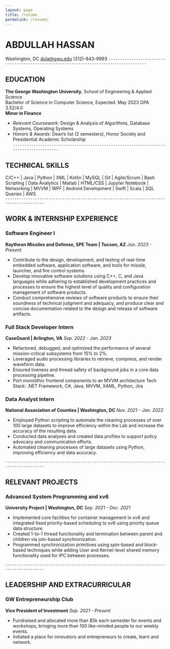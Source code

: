 ```yaml
---
layout: page
title: /resume
permalink: /resume/
---
```

# ABDULLAH HASSAN
Washington, DC                  dula@gwu.edu                    (312)-843-9993
`---------------------------------------------------------------------------------------`
## EDUCATION
**The George Washington University**, School of Engineering & Applied Science    
Bachelor of Science in Computer Science,                    Expected. May 2023
GPA 3.52/4.0  
**Minor in Finance**  
- *Relevant Coursework*: Design & Analysis of Algorithms, Database Systems, Operating Systems  
- *Honors & Awards*: Dean’s list (2 semesters), Honor Society and Presidential Academic Scholarship  
`---------------------------------------------------------------------------------------`
## TECHNICAL SKILLS
C/C++ | Java | Python | XML | Kotlin | MySQL | Git | Agile/Scrum | Bash Scripting | Data Analytics | Matlab | HTML/CSS | Jupyter Notebook | Networking | MVVM | WPF | Android Development | Swift | Scala | SQL Queries | AWS  
`---------------------------------------------------------------------------------------`
## WORK & INTERNSHIP EXPERIENCE
### Software Engineer I 
**Raytheon Missiles and Defense, SPE Team | Tucson, AZ**        *Jun. 2023 - Present*
- Contribute to the design, development, and testing of real-time embedded software, application software, and tools for missile, launcher, and fire control systems.
- Develop innovative software solutions using C++, C, and Java languages while adhering to established development practices and processes to ensure the highest level of quality and configuration management of software products.
- Conduct comprehensive reviews of software products to ensure their soundness of technical judgment and adequacy, and produce clear and concise documentation related to the design and release of software artifacts.

### Full Stack Developer Intern
**CaseGuard | Arlington, VA**                                  *Sep. 2022 - Jan. 2023*
- Refactored, debugged, and optimized the performance of several mission-critical subsystems from 15% to 2%.
- Leveraged audio processing libraries to retrieve, compress, and render waveform data.
- Ensured liveness and thread safety of background jobs in a core data processing pipeline.
- Port monolithic frontend components to an MVVM architecture
Tech Stack: .NET Framework, C#, Java, MVVM, XAML, Python, Jira  

### Data Analyst Intern  
**National Association of Counties | Washington, DC**          *Nov. 2021 - Jan. 2022*  
- Employed Python scripting to automate the cleaning processes of over 100 large datasets to improve efficiency within the Lab and increase the accuracy of the resulting data.
- Conducted data analyses and created data profiles to support policy advocacy and communication efforts.
- Automated cleaning processes of large datasets using Python, improving efficiency and data accuracy.


`---------------------------------------------------------------------------------------`
## RELEVANT PROJECTS
### Advanced System Programming and xv6 
**University Project | Washington, DC**                        *Sep. 2021 - Dec. 2021*
- Implemented core facilities for container management in xv6 and integrated fixed priority-based scheduling to xv6 using priority queue data structure.
- Created 1-to-1 thread functionality and termination between parent and children via join-based synchronization.
- Programmed synchronization primitives using spin-based and block-based techniques while adding User and Kernel-level shared memory functionality used for IPC between processes.


`---------------------------------------------------------------------------------------`
## LEADERSHIP AND EXTRACURRICULAR
### GW Entrepreneurship Club  
**Vice President of Investment**                                *Sep. 2021 - Present*
- Fundraised and allocated more than $5k each semester for events and workshops, bringing more than 100 like-minded people to our weekly events.
- Initiated a place for innovators and entrepreneurs to create, learn and network.
